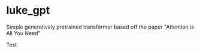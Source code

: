 # luke_gpt
Simple generatively pretrained transformer based off the paper "Attention is All You Need"

Test

